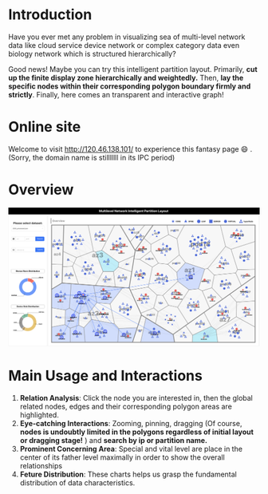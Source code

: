 # Introduction

Have you ever met any problem in visualizing sea of multi-level network data like cloud service device network or complex category data even biology network which is structured hierarchically?

Good news! Maybe you can try this intelligent partition layout. Primarily, **cut up the finite display zone hierarchically and weightedly.** Then, **lay the specific nodes within their corresponding polygon boundary firmly and strictly**. Finally, here comes an transparent and interactive graph!

# Online site

Welcome to visit http://120.46.138.101/ to experience this fantasy page 😄 . (Sorry, the domain name is stilllllll in its IPC period)

# Overview

![image-20231223131822650](README.assets/image-20231223131822650.png)

# Main Usage and Interactions

1. **Relation Analysis**: Click the node you are interested in, then the global related nodes, edges and their corresponding polygon areas are highlighted.
2. **Eye-catching Interactions**: Zooming, pinning, dragging (Of course, **nodes is undoubtly limited in the polygons regardless of initial layout or dragging stage!** ) and **search by ip or partition name.**
3. **Prominent Concerning Area**: Special and vital level are place in the center of its father level maximally in order to show the overall relationships
4. **Feture Distribution**: These charts helps us grasp the fundamental distribution of data characteristics.
